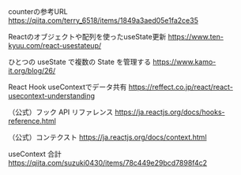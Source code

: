 counterの参考URL
https://qiita.com/terry_6518/items/1849a3aed05e1fa2ce35

Reactのオブジェクトや配列を使ったuseState更新
https://www.ten-kyuu.com/react-usestateup/

ひとつの useState で複数の State を管理する
https://www.kamo-it.org/blog/26/

React Hook useContextでデータ共有
https://reffect.co.jp/react/react-usecontext-understanding

（公式）フック API リファレンス
https://ja.reactjs.org/docs/hooks-reference.html

（公式）コンテクスト
https://ja.reactjs.org/docs/context.html

useContext 合計
https://qiita.com/suzuki0430/items/78c449e29bcd7898f4c2
